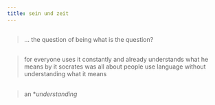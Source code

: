 ```yaml
---
title: sein und zeit
---
```


##
> ... the question of being
what is the question?
##
> for everyone uses it constantly and already understands what he means by it
socrates was all about people use language without understanding what it means
##
> an **understanding*
